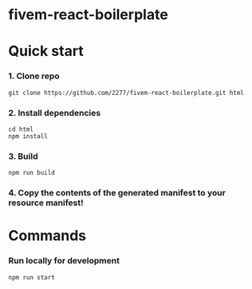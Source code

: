 # fivem-react-boilerplate

# Quick start
### 1. Clone repo
```
git clone https://github.com/2277/fivem-react-boilerplate.git html
```

### 2. Install dependencies
```
cd html
npm install
```

### 3. Build
```
npm run build
```

### 4. Copy the contents of the generated manifest to your resource manifest!

# Commands
### Run locally for development
```
npm run start
```
